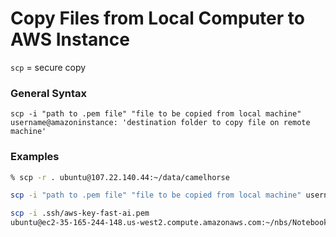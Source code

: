 # Copy Files from Local Computer to AWS Instance
`scp` = secure copy


### General Syntax
`scp -i "path to .pem file" "file to be copied from local machine" username@amazoninstance: 'destination folder to copy file on remote machine'`

### Examples
```bash
% scp -r . ubuntu@107.22.140.44:~/data/camelhorse 
```

```bash
scp -i "path to .pem file" "file to be copied from local machine" username@amazoninstance: 'destination folder to copy file on remote machine'
```

```bash
scp -i .ssh/aws-key-fast-ai.pem 
ubuntu@ec2-35-165-244-148.us-west2.compute.amazonaws.com:~/nbs/Notebooks/Weights/Predictions/test_preds_rms.dat ~/test_preds_rms.dat
```
